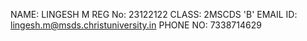NAME: LINGESH M
REG No: 23122122
CLASS: 2MSCDS 'B'
EMAIL ID: lingesh.m@msds.christuniversity.in
PHONE NO: 7338714629
